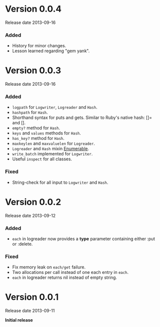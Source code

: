 # Version 0.0.4

Release date 2013-09-16

### Added

* History for minor changes.
* Lesson learned regarding "gem yank".

# Version 0.0.3

Release date 2013-09-16

### Added

* ```logpath``` for ```Logwriter```, ```Logreader``` and ```Hash```.
* ```hashpath``` for ```Hash```.
* Shorthand syntax for puts and gets. Similar to Ruby's native hash: []= and [].
* ```empty?``` method for ```Hash```.
* ```keys``` and ```values``` methods for ```Hash```.
* ```has_key?``` method for ```Hash```.
* ```maxkeylen``` and ```maxvaluelen``` for ```Logreader```.
* ```Logreader``` and ```Hash``` mixin [Enumerable](http://ruby-doc.org/core-2.0.0/Enumerable.html).
* ```write_batch``` implemented for ```Logwriter```.
* Useful ```inspect``` for all classes.

### Fixed

* String-check for all input to ```Logwriter``` and ```Hash```.

# Version 0.0.2

Release date 2013-09-12

### Added

* ```each``` in logreader now provides a __type__ parameter containing either :put or :delete.

### Fixed

* Fix memory leak on ```each/get``` failure.
* Two allocations per call instead of one each entry in ```each```.
* ```each``` in logreader returns nil instead of empty string.


# Version 0.0.1

Release date 2013-09-11

__Initial release__